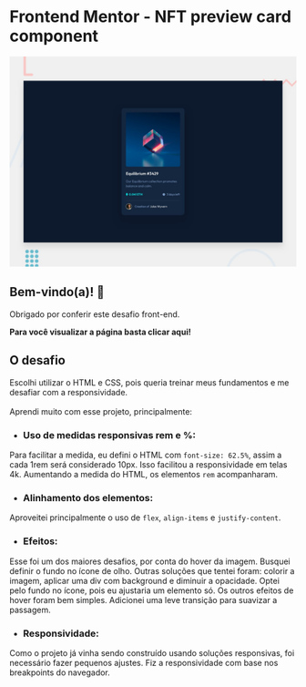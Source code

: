 # Frontend Mentor - NFT preview card component

![Design preview for the NFT preview card component coding challenge](./design/desktop-preview.jpg)

## Bem-vindo(a)! 👋

Obrigado por conferir este desafio front-end.


**Para você visualizar a página basta clicar aqui!**

## O desafio

Escolhi utilizar o HTML e CSS, pois queria treinar meus fundamentos e me desafiar com a responsividade.<br><br>
Aprendi muito com esse projeto, principalmente:
- ### Uso de medidas responsivas rem e %:
Para facilitar a medida, eu defini o HTML com `font-size: 62.5%`, assim a cada 1rem será considerado 10px. Isso facilitou a responsividade em telas 4k. Aumentando a medida do HTML, os elementos `rem` acompanharam.<br>
- ### Alinhamento dos elementos:
Aproveitei principalmente o uso de `flex`, `align-items` e `justify-content`.
- ### Efeitos:
Esse foi um dos maiores desafios, por conta do hover da imagem. Busquei definir o fundo no ícone de olho. Outras soluções que tentei foram: colorir a imagem, aplicar uma div com background e diminuir a opacidade. Optei pelo fundo no ícone, pois eu ajustaria um elemento só. Os outros efeitos de hover foram bem simples. Adicionei uma leve transição para suavizar a passagem.
- ### Responsividade:
Como o projeto já vinha sendo construído usando soluções responsivas, foi necessário fazer pequenos ajustes. Fiz a responsividade com base nos breakpoints do navegador.
